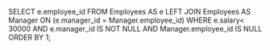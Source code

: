 
SELECT e.employee_id FROM Employees AS e 
LEFT JOIN Employees AS Manager 
ON (e.manager_id = Manager.employee_id)
WHERE e.salary< 30000
 AND e.manager_id IS NOT NULL
 AND Manager.employee_id IS NULL
 ORDER BY 1;
